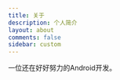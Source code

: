 ```yaml
---
title: 关于
description: 个人简介
layout: about
comments: false
sidebar: custom
---
```

一位还在好好努力的Android开发。